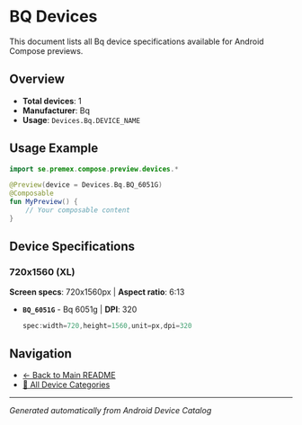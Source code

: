# BQ Devices

This document lists all Bq device specifications available for Android Compose previews.

## Overview

- **Total devices**: 1
- **Manufacturer**: Bq
- **Usage**: `Devices.Bq.DEVICE_NAME`

## Usage Example

```kotlin
import se.premex.compose.preview.devices.*

@Preview(device = Devices.Bq.BQ_6051G)
@Composable
fun MyPreview() {
    // Your composable content
}
```

## Device Specifications

### 720x1560 (XL)

**Screen specs**: 720x1560px | **Aspect ratio**: 6:13

- **`BQ_6051G`** - Bq 6051g | **DPI**: 320
  ```kotlin
  spec:width=720,height=1560,unit=px,dpi=320
  ```

## Navigation

- [← Back to Main README](../../README.md)
- [📱 All Device Categories](../README.md)

---
*Generated automatically from Android Device Catalog*
